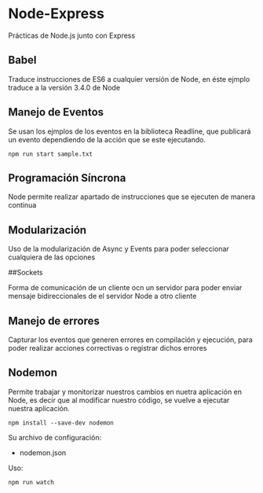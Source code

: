 # Node-Express
Prácticas de Node.js junto con Express

## Babel

Traduce instrucciones de ES6 a cualquier versión de Node, en éste ejmplo traduce a la versión 3.4.0 de Node

## Manejo de Eventos 

Se usan los ejmplos de los eventos en la biblioteca Readline, que publicará un evento dependiendo de la acción que se este ejecutando.

`npm run start sample.txt`

## Programación Síncrona

Node permite realizar apartado de instrucciones que se ejecuten de manera continua

## Modularización

Uso de la modularización de Async y Events para poder seleccionar cualquiera de las opciones

##Sockets

Forma de comunicación de un cliente ocn un servidor para poder enviar mensaje bidireccionales de el servidor Node a otro cliente

## Manejo de errores

Capturar los eventos que generen errores en compilación y ejecución, para poder realizar acciones correctivas o registrar dichos errores 

## Nodemon

Permite trabajar y monitorizar nuestros cambios en nuetra aplicación en Node, es decir que al modificar nuestro código, se  vuelve a ejecutar nuestra aplicación.

`npm install --save-dev nodemon`

Su archivo de configuración:

- nodemon.json

Uso:

`npm run watch`

